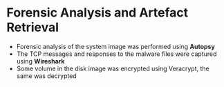 # Forensic Analysis and Artefact Retrieval

* Forensic analysis of the system image was performed using **Autopsy**
* The TCP messages and responses to the malware files were captured using **Wireshark**
* Some volume in the disk image was encrypted using Veracrypt, the same was decrypted
